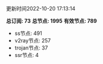 更新时间2022-10-20 17:13:14

**总订阅: 73**
**总节点: 1995**
**有效节点: 789**
- ss节点: 491
- v2ray节点: 257
- trojan节点: 37
- ssr节点: 4
